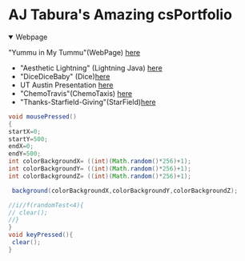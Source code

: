 # AJ Tabura's Amazing csPortfolio

<details open>
<summary>Webpage</summary>
 
 "Yummu in My Tummu"(WebPage) [here](https://taburaa.github.io/YummuInMyTummu/1test/tummu.html)
 
</details>

* "Aesthetic Lightning" (Lightning Java) [here](https://taburaa.github.io/lightning2/)
* "DiceDiceBaby" (Dice)[here](https://taburaa.github.io/dice3/)
* UT Austin Presentation [here](https://taburaa.github.io/CollegePresentation/yo.html)
* "ChemoTravis"(ChemoTaxis) [here](https://taburaa.github.io/chemotaxis4/AJsound/)
* "Thanks-Starfield-Giving"(StarField)[here](https://taburaa.github.io/starfield5/)
```Java
void mousePressed()
{
startX=0;
startY=500;
endX=0;
endY=500;
int colorBackgroundX= ((int)(Math.random()*256)+1);
int colorBackgroundY= ((int)(Math.random()*256)+1);
int colorBackgroundZ= ((int)(Math.random()*256)+1);

 background(colorBackgroundX,colorBackgroundY,colorBackgroundZ); 

//i//f(randomTest<4){
// clear(); 
//}
}
void keyPressed(){
 clear(); 
}
```
